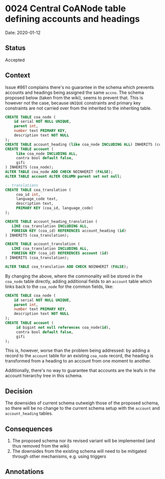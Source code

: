 # 0024 Central CoANode table defining accounts and headings

Date: 2020-01-12

## Status

Accepted

## Context

Issue #861 complains there's no guarantee in the schema which prevents
accounts and headings being assigned the same `accno`.  The schema proposed
below (taken from the wiki), seems to prevent that.  This is however not the
case, because `UNIQUE` constraints and primary key constraints are not carried
over from the inherited to the inheriting table.

```sql
CREATE TABLE coa_node (
    id serial NOT NULL UNIQUE,
    parent int,
    number text PRIMARY KEY,
    description text NOT NULL
);
CREATE TABLE account_heading (like coa_node INCLUDING ALL) INHERITS (coa_node);
CREATE TABLE account (
     like coa_node INCLUDING ALL,
     contra bool default false,
     gifi
) INHERITS (coa_node);
ALTER TABLE coa_node ADD CHECK NOINHERIT (FALSE);
ALTER TABLE account ALTER COLUMN parent set not null;

-- translations
CREATE TABLE coa_translation (
     coa_id int,
     language_code text,
     description text,
     PRIMARY KEY (coa_id, language_code)
);

CREATE TABLE account_heading_translation (
   LIKE coa_translation INCLUDING ALL,
   FOREIGN KEY (coa_id) REFERENCES account_heading (id)
) INHERITS (coa_translation);

CREATE TABLE account_translation (
   LIKE coa_translation INCLUDING ALL,
   FOREIGN KEY (coa_id) REFERENCES account (id)
) INHERITS (coa_translation);

ALTER TABLE coa_translation ADD CHECK NOINHERIT (FALSE);
```

By changing the above, where the commonality will be stored in the `coa_node`
table directly, adding additional fields to an `account` table which links
back to the `coa_node` for the common fields, like:

```sql
CREATE TABLE coa_node (
    id serial NOT NULL UNIQUE,
    parent int,
    number text PRIMARY KEY,
    description text NOT NULL
);
CREATE TABLE account (
     id bigint not null references coa_node(id),
     contra bool default false,
     gifi
);
```

This is, however, worse than the problem being addressed: by adding a record
to the `account` table for an existing `coa_node` record, the heading is
transformed from a heading to an account from one moment to another.

Additionally, there's no way to guarantee that accounts are the leafs in
the account hierarchy tree in this schema.

## Decision

The downsides of current schema outweigh those of the proposed schema, so
there will be no change to the current schema setup with the `account` and
`account_heading` tables.

## Consequences

 1. The proposed schema nor its revised variant will be implemented (and
    thus removed from the wiki)
 2. The downsides from the existing schema will need to be mitigated through
    other mechanisms, e.g. using triggers

## Annotations

